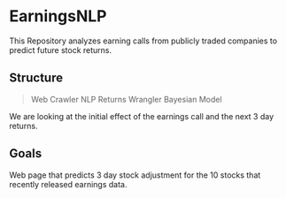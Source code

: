 # EarningsNLP

This Repository analyzes earning calls from publicly traded companies to predict future stock returns. 

## Structure

> Web Crawler
> NLP
> Returns Wrangler
> Bayesian Model


We are looking at the initial effect of the earnings call and the next 3 day returns. 

## Goals

Web page that predicts 3 day stock adjustment for the 10 stocks that recently released earnings data. 